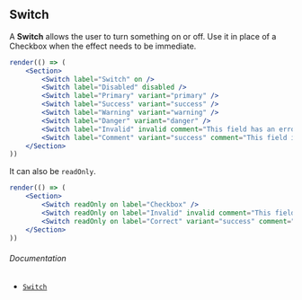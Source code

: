 ## Switch

A **Switch** allows the user to turn something on or off. Use it in place of a Checkbox when the effect needs to be immediate.


```jsx
render(() => (
	<Section>
		<Switch label="Switch" on />
		<Switch label="Disabled" disabled />
		<Switch label="Primary" variant="primary" />
		<Switch label="Success" variant="success" />
		<Switch label="Warning" variant="warning" />
		<Switch label="Danger" variant="danger" />
		<Switch label="Invalid" invalid comment="This field has an error" />
		<Switch label="Comment" variant="success" comment="This field is correct" />
	</Section>
))
```

It can also be `readOnly`.

```jsx
render(() => (
	<Section>
		<Switch readOnly on label="Checkbox" />
		<Switch readOnly on label="Invalid" invalid comment="This field has errors" />
		<Switch readOnly on label="Correct" variant="success" comment="This field is correct" />
	</Section>
))
```

###### Documentation

- [`Switch`](/wiki/modules/_components_input_switch_.html)
